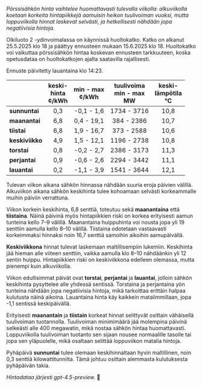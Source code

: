*Pörssisähkön hinta vaihtelee huomattavasti tulevalla viikolla: alkuviikolla koetaan korkeita hintapiikkejä aamuisin heikon tuulivoiman vuoksi, mutta loppuviikolla hinnat laskevat selvästi, ja hetkellisesti nähdään jopa negatiivisia hintoja.*

Olkiluoto 2 -ydinvoimalassa on käynnissä huoltokatko. Katko on alkanut 25.5.2025 klo 18 ja päättyy ennusteen mukaan 15.6.2025 klo 18. Huoltokatko voi vaikuttaa pörssisähkön hintaa koskevan ennusteen tarkkuuteen, koska opetusdataa on huoltokatkojen ajalta saatavilla rajallisesti.

Ennuste päivitetty lauantaina klo 14:23.

|         | keski-<br>hinta<br>¢/kWh | min - max<br>¢/kWh | tuulivoima<br>min - max<br>MW | keski-<br>lämpötila<br>°C |
|:-------------|:----------------:|:----------------:|:-------------:|:-------------:|
| **sunnuntai** | 0,3 | -0,1 - 1,6 | 1734 - 3716 | 10,8 |
| **maanantai** | 6,8 | 0,4 - 19,1 | 384 - 2386 | 10,7 |
| **tiistai** | 6,8 | 1,9 - 16,7 | 373 - 2588 | 10,6 |
| **keskiviikko** | 4,9 | 1,5 - 12,1 | 1196 - 2738 | 10,8 |
| **torstai** | 0,8 | -0,2 - 2,7 | 2386 - 3173 | 11,3 |
| **perjantai** | 0,9 | -0,6 - 2,6 | 2294 - 3442 | 11,1 |
| **lauantai** | 0,2 | -1,1 - 3,9 | 1541 - 3644 | 12,1 |

Tulevan viikon aikana sähkön hinnassa nähdään suuria eroja päivien välillä. Alkuviikon aikana sähkön keskihinta tulee kohoamaan selvästi korkeammalle muihin päiviin verrattuna.

Viikon korkein keskihinta, 6,8 senttiä, toteutuu sekä **maanantaina** että **tiistaina**. Näinä päivinä myös hintapiikkien riski on korkea erityisesti aamun tunteina kello 7–9 välillä. Maanantaina huippuhinta voi nousta jopa yli 19 senttiin aamulla kello 8–10 välillä. Tiistaina odotetaan vastaavasti korkeimmaksi hinnaksi noin 16,7 senttiä samoihin aikoihin aamupäivällä.

**Keskiviikkona** hinnat tulevat laskemaan maltillisempiin lukemiin. Keskihinta jää hieman alle viiteen senttiin, vaikka aamulla klo 8–10 nähdäänkin yli 12 sentin huippu. Hintapiikkien riski on keskiviikkona edelleen olemassa, mutta pienempi kuin alkuviikolla.

Viikon edullisimmat päivät ovat **torstai**, **perjantai** ja **lauantai**, jolloin sähkön keskihinta pysyttelee alle yhdessä sentissä. Torstaina ja perjantaina yön tunteina nähdään jopa negatiivisia hintoja, mikä tarkoittaa erittäin halpaa kulutusta näinä aikoina. Lauantaina hinta käy kaikkein matalimmillaan, jopa -1,1 sentissä keskipäivällä.

Erityisesti **maanantain** ja **tiistain** korkeat hinnat selittyvät osittain vähäisellä tuulivoiman tuotannolla. Tuulivoiman minimimäärä jää molempina päivinä selkeästi alle 400 megawatin, mikä nostaa sähkön hintaa huomattavasti. Loppuviikolla tuulivoiman tuotanto sen sijaan nousee normaalille tasolle tai jopa sen yläpuolelle, mikä osaltaan selittää loppuviikon matalia hintoja.

Pyhäpäivä **sunnuntai** tulee olemaan keskihinnaltaan hyvin maltillinen, noin 0,3 senttiä kilowattitunnilta. Tämä johtuu osittain alemmasta kulutuksesta pyhäpäivän takia.

*Hintadataa järjesti gpt-4.5-preview.* 💨
